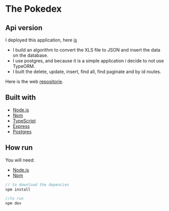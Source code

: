 # The Pokedex

## Api version

I deployed this application, here [is](https://red-fox-pokedex-api.herokuapp.com)

- I build an algorithm to convert the XLS file to JSON and insert the data on the database.
- I use postgres, and because it is a simple application i decide to not use TypeORM.
- I built the delete, update, insert, find all, find paginate and by id routes.

Here is the web [repositorie](https://github.com/gabrielgustavoandrade/pokedex-web).

## Built with

- [Node.js](https://github.com/nodejs/node)
- [Npm](https://github.com/npm/cli)
- [TypeScript](https://github.com/microsoft/TypeScript)
- [Express](https://expressjs.com)
- [Postgres](https://www.postgresql.org)

## How run

You will need:
- [Node.js](https://github.com/nodejs/node)
- [Npm](https://github.com/npm/cli)

```javascript
// to download the depencies
npm install

//to run
npm dev

```
